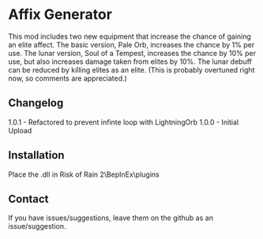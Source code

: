 # Affix Generator
This mod includes two new equipment that increase the chance of gaining an elite affect.
The basic version, Pale Orb, increases the chance by 1% per use.
The lunar version, Soul of a Tempest, increases the chance by 10% per use, but also increases damage taken from elites by 10%.
The lunar debuff can be reduced by killing elites as an elite.
(This is probably overtuned right now, so comments are appreciated.)

Changelog
------------
1.0.1 - Refactored to prevent infinte loop with LightningOrb
1.0.0 - Initial Upload

Installation
------------
Place the .dll in Risk of Rain 2\BepInEx\plugins

Contact
------------
If you have issues/suggestions, leave them on the github as an issue/suggestion.